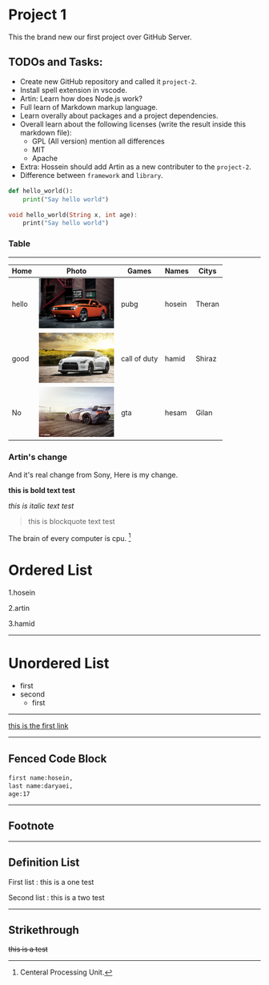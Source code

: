 # Project 1

This the brand new our first project over GitHub Server.

## TODOs and Tasks:

+ Create new GitHub repository and called it `project-2`.
+ Install spell extension in vscode.
+ Artin: Learn how does Node.js work?
+ Full learn of Markdown markup language.
+ Learn overally about packages and a project dependencies.
+ Overall learn about the following licenses (write the result inside this markdown file):
    + GPL (All version) mention all differences
    + MIT
    + Apache
+ Extra: Hossein should add Artin as a new contributer to the 
`project-2`.
+ Difference between `framework` and `library`.
```py
def hello_world():
    print("Say hello world")
```

```dart
void hello_world(String x, int age):
    print("Say hello world")
```
### Table 
----- 
| Home  | Photo     | Games          | Names  | Citys |
|-------|-----------|----------------|--------|-------|
| hello | <img src="images/img-1.jpg" alt="dodge" width=150 height=100>  | pubg           | hosein |Theran |
| good  | <img src="images/img-2.jpg" alt="Nissan GTR" width=150 height=100>| call of duty   | hamid  |Shiraz |
| No    | <img src="images/img-3.jpg" alt="lamborghini" width=150 height=100> | gta            | hesam  |Gilan  |

### Artin's change

And it's real change from Sony, Here is my change.

**this is bold text test**

*this is italic text test*
>this is blockquote text test

The brain of every computer is cpu. [^note]

# Ordered List

1.hosein

2.artin

3.hamid

----
# Unordered List

- first
- second
  - first
 ----
  [this is the first link ](https://google.com)

----
## Fenced Code Block
```
first name:hosein,
last name:daryaei,
age:17
```
---
## Footnote

<!-- this is a first note [^1]

[^1]:this is a first note. -->




[^note]: Centeral Processing Unit. 


---
## Definition List
 
First list
: this is a one test

Second list 
: this is a two test  

----
## Strikethrough

~~this is a test~~
